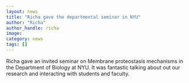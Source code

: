 ```yaml
---
layout: news
title: "Richa gave the departmental seminar in NYU"
author: "Richa"
author_handle: richa
image: 
category: news
tags: []
---
```

Richa gave an invited seminar on Membrane proteostasis mechanisms in the Department of Biology at NYU. It was fantastic talking about out our research and interacting with students and faculty.
